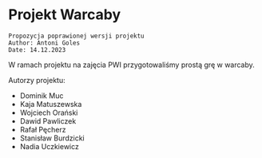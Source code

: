# Projekt Warcaby


```
Propozycja poprawionej wersji projektu
Author: Antoni Goles
Date: 14.12.2023
```


W ramach projektu na zajęcia PWI przygotowaliśmy prostą grę w warcaby.

Autorzy projektu:
- Dominik Muc
- Kaja Matuszewska
- Wojciech Orański
- Dawid Pawliczek
- Rafał Pęcherz
- Stanisław Burdzicki
- Nadia Uczkiewicz